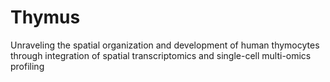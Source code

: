 # Thymus
Unraveling the spatial organization and development of human thymocytes through integration of spatial transcriptomics and single-cell multi-omics profiling
